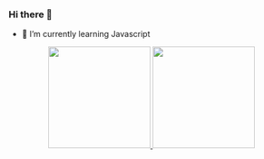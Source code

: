 ### Hi there 👋

- 🌱 I’m currently learning Javascript

<div align="center">
  <a href="https://github.com/ozniGabriel">
  <img height="180em" src="https://github-readme-stats.vercel.app/api?username=ozniGabriel&show_icons=true&theme=dark&include_all_commits=true&count_private=true"/>
  <img height="180em" src="https://github-readme-stats.vercel.app/api/top-langs/?username=ozniGabriel&layout=compact&langs_count=7&theme=dark"/>
</div>
<!--
**ozniGabriel/ozniGabriel** is a ✨ _special_ ✨ repository because its `README.md` (this file) appears on your GitHub profile.

Here are some ideas to get you started:

- 🔭 I’m currently working on ...
...
- 👯 I’m looking to collaborate on ...
- 🤔 I’m looking for help with ...
- 💬 Ask me about ...
- 📫 How to reach me: ...
- 😄 Pronouns: ...
- ⚡ Fun fact: ...
-->
